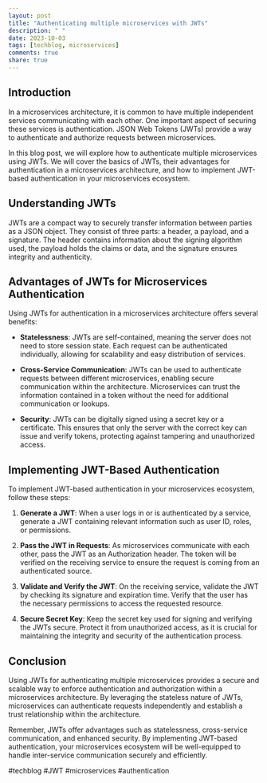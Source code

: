 ```yaml
---
layout: post
title: "Authenticating multiple microservices with JWTs"
description: " "
date: 2023-10-03
tags: [techblog, microservices]
comments: true
share: true
---
```


## Introduction

In a microservices architecture, it is common to have multiple independent services communicating with each other. One important aspect of securing these services is authentication. JSON Web Tokens (JWTs) provide a way to authenticate and authorize requests between microservices.

In this blog post, we will explore how to authenticate multiple microservices using JWTs. We will cover the basics of JWTs, their advantages for authentication in a microservices architecture, and how to implement JWT-based authentication in your microservices ecosystem.

## Understanding JWTs

JWTs are a compact way to securely transfer information between parties as a JSON object. They consist of three parts: a header, a payload, and a signature. The header contains information about the signing algorithm used, the payload holds the claims or data, and the signature ensures integrity and authenticity.

## Advantages of JWTs for Microservices Authentication

Using JWTs for authentication in a microservices architecture offers several benefits:

- **Statelessness**: JWTs are self-contained, meaning the server does not need to store session state. Each request can be authenticated individually, allowing for scalability and easy distribution of services.

- **Cross-Service Communication**: JWTs can be used to authenticate requests between different microservices, enabling secure communication within the architecture. Microservices can trust the information contained in a token without the need for additional communication or lookups.

- **Security**: JWTs can be digitally signed using a secret key or a certificate. This ensures that only the server with the correct key can issue and verify tokens, protecting against tampering and unauthorized access.

## Implementing JWT-Based Authentication

To implement JWT-based authentication in your microservices ecosystem, follow these steps:

1. **Generate a JWT**: When a user logs in or is authenticated by a service, generate a JWT containing relevant information such as user ID, roles, or permissions.

2. **Pass the JWT in Requests**: As microservices communicate with each other, pass the JWT as an Authorization header. The token will be verified on the receiving service to ensure the request is coming from an authenticated source.

3. **Validate and Verify the JWT**: On the receiving service, validate the JWT by checking its signature and expiration time. Verify that the user has the necessary permissions to access the requested resource.

4. **Secure Secret Key**: Keep the secret key used for signing and verifying the JWTs secure. Protect it from unauthorized access, as it is crucial for maintaining the integrity and security of the authentication process.

## Conclusion

Using JWTs for authenticating multiple microservices provides a secure and scalable way to enforce authentication and authorization within a microservices architecture. By leveraging the stateless nature of JWTs, microservices can authenticate requests independently and establish a trust relationship within the architecture.

Remember, JWTs offer advantages such as statelessness, cross-service communication, and enhanced security. By implementing JWT-based authentication, your microservices ecosystem will be well-equipped to handle inter-service communication securely and efficiently.

#techblog #JWT #microservices #authentication